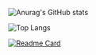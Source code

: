![Anurag's GitHub stats](https://github-readme-stats.vercel.app/api?username=maywalkaway&show_icons=true&theme=blue-green)

![Top Langs](https://github-readme-stats.vercel.app/api/top-langs/?username=maywalkaway)

[![Readme Card](https://github-readme-stats.vercel.app/api/pin/?username=maywalkaway&repo=sysio&theme=blue-green)](https://github.com/maywalkaway/sysio)

